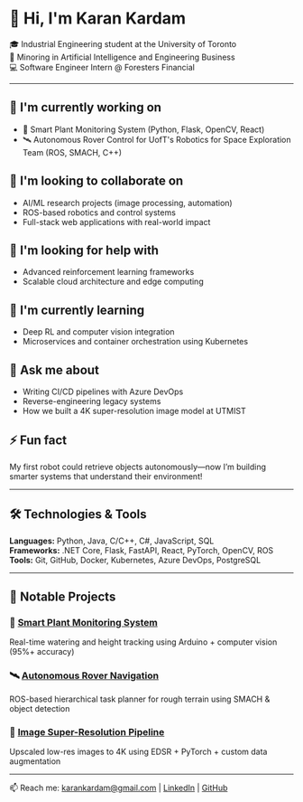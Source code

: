 # 👋 Hi, I'm Karan Kardam

🎓 Industrial Engineering student at the University of Toronto  
🧠 Minoring in Artificial Intelligence and Engineering Business  
💻 Software Engineer Intern @ Foresters Financial

---

## 💼 I'm currently working on
- 🌿 Smart Plant Monitoring System (Python, Flask, OpenCV, React)
- 🛰️ Autonomous Rover Control for UofT's Robotics for Space Exploration Team (ROS, SMACH, C++)

## 🤝 I'm looking to collaborate on
- AI/ML research projects (image processing, automation)
- ROS-based robotics and control systems
- Full-stack web applications with real-world impact

## 🙋 I'm looking for help with
- Advanced reinforcement learning frameworks
- Scalable cloud architecture and edge computing

## 🌱 I'm currently learning
- Deep RL and computer vision integration  
- Microservices and container orchestration using Kubernetes

## 💬 Ask me about
- Writing CI/CD pipelines with Azure DevOps  
- Reverse-engineering legacy systems  
- How we built a 4K super-resolution image model at UTMIST

## ⚡ Fun fact
My first robot could retrieve objects autonomously—now I’m building smarter systems that understand their environment!

---

## 🛠️ Technologies & Tools
**Languages:** Python, Java, C/C++, C#, JavaScript, SQL  
**Frameworks:** .NET Core, Flask, FastAPI, React, PyTorch, OpenCV, ROS  
**Tools:** Git, GitHub, Docker, Kubernetes, Azure DevOps, PostgreSQL  

---

## 📌 Notable Projects

### 🌱 [Smart Plant Monitoring System](https://github.com/karan-k16)  
Real-time watering and height tracking using Arduino + computer vision (95%+ accuracy)

### 🛰️ [Autonomous Rover Navigation](https://github.com/karan-k16)  
ROS-based hierarchical task planner for rough terrain using SMACH & object detection

### 📸 [Image Super-Resolution Pipeline](https://github.com/karan-k16)  
Upscaled low-res images to 4K using EDSR + PyTorch + custom data augmentation

---

📫 Reach me: [karankardam@gmail.com](mailto:karankardam@gmail.com) | [LinkedIn](https://www.linkedin.com/in/karan-kardam/) | [GitHub](https://github.com/karan-k16)
